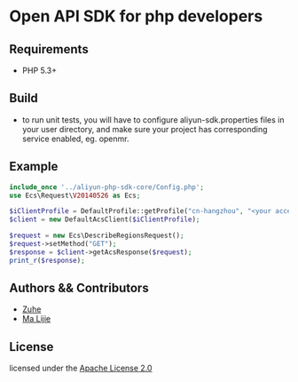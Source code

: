 # Open API SDK for php developers

## Requirements

- PHP 5.3+

## Build

- to run unit tests, you will have to configure aliyun-sdk.properties files in your user directory, and make sure your project has corresponding service enabled, eg. openmr.

## Example

```php
include_once '../aliyun-php-sdk-core/Config.php';
use Ecs\Request\V20140526 as Ecs;

$iClientProfile = DefaultProfile::getProfile("cn-hangzhou", "<your accessKey>", "<your accessSecret>");
$client = new DefaultAcsClient($iClientProfile);

$request = new Ecs\DescribeRegionsRequest();
$request->setMethod("GET");
$response = $client->getAcsResponse($request);
print_r($response);
```
## Authors && Contributors

- [Zuhe]()
- [Ma Lijie](https://github.com/malijiefoxmail)

## License

licensed under the [Apache License 2.0](https://www.apache.org/licenses/LICENSE-2.0.html)
